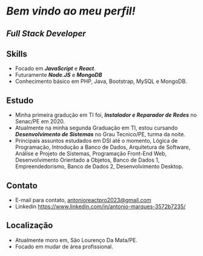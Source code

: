 # *Bem vindo ao meu perfil!*

## *Full Stack Developer*

## Skills
* Focado em ***JavaScript*** e ***React***.
* Futuramente ***Node.JS*** e ***MongoDB***
* Conhecimento básico em PHP, Java, Bootstrap, MySQL e MongoDB.

## Estudo
* Minha primeira gradução em TI foi, ***Instalador e Reparador de Redes*** no Senac/PE em 2020.
* Atualmente na minha segunda Graduação em TI, estou cursando ***Desenvolvimento de Sistemas*** no Grau Tecnico/PE, turma da noite.
* Principais assuntos estudados em DSI até o momento, Lógica de Programação, Introdução a Banco de Dados, Arquitetura de Software, Análise e Projeto de Sistemas, Programação Front-End Web, Desenvolvimento Orientado a Objetos, Banco de Dados 1, Empreendedorismo, Banco de Dados 2, Desenvolvimento Desktop.


## Contato
* E-mail para contato, antonioreactpro2023@gmail.com
* Linkedin https://www.linkedin.com/in/antonio-marques-3572b7235/

## Localização
* Atualmente moro em, São Lourenço Da Mata/PE.
* Focado em mudar de área profissional.
<!---
AntonioLemos316/AntonioLemos316 is a ✨ special ✨ repository because its `README.md` (this file) appears on your GitHub profile.
You can click the Preview link to take a look at your changes.
--->
